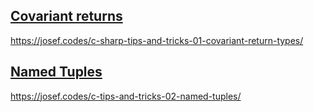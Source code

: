 ## [Covariant returns](https://josef.codes/c-sharp-tips-and-tricks-01-covariant-return-types/)
https://josef.codes/c-sharp-tips-and-tricks-01-covariant-return-types/

## [Named Tuples](https://josef.codes/c-tips-and-tricks-02-named-tuples/)
https://josef.codes/c-tips-and-tricks-02-named-tuples/
